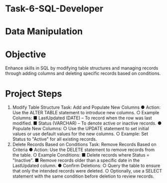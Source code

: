 # Task-6-SQL-Developer
# Data Manipulation
# Objective
Enhance skills in SQL by modifying table structures and managing records through adding columns and deleting specific records based on conditions.
# Project Steps
1. Modify Table Structure
Task: Add and Populate New Columns
● Action: Use the ALTER TABLE statement to introduce new columns.
○ Example Columns:
■ LastUpdated (DATE) – To record when the row was last modified.
■ Status (VARCHAR) – To denote active or inactive records.
● Populate New Columns:
○ Use the UPDATE statement to set initial values or use default values for the new columns.
○ Example: Set Status to "Active" for all existing records.
2. Delete Records Based on Conditions
Task: Remove Records Based on Criteria
● Action: Use the DELETE statement to remove records from the table.
○ Example Conditions:
■ Delete records where Status = "Inactive".
■ Remove records older than a specific date in the LastUpdated column.
● Confirm Deletions:
○ Query the table to ensure that only the intended records were deleted.
○ Optionally, use a SELECT statement with the same condition before deletion to review records.
